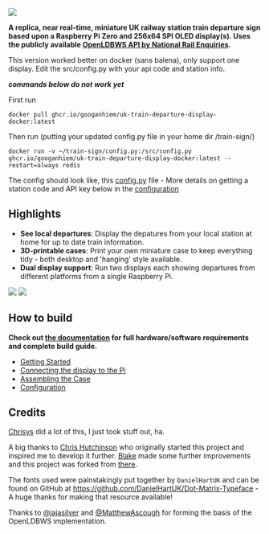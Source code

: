![](assets/full-logo.png)

**A replica, near real-time, miniature UK railway station train departure sign based upon a Raspberry Pi Zero and 256x64 SPI OLED display(s). Uses the publicly available [OpenLDBWS API by National Rail Enquiries](https://www.nationalrail.co.uk/).**

This version worked better on docker (sans balena), only support one display. Edit the src/config.py with your api code and station info.

***commands below do not work yet***

First run

`docker pull ghcr.io/googanhiem/uk-train-departure-display-docker:latest`

Then run (putting your updated config.py file in your home dir /train-sign/)

`docker run -v ~/train-sign/config.py:/src/config.py ghcr.io/googanhiem/uk-train-departure-display-docker:latest --restart=always redis`

The config should look like, this [config.py](/config.py) file - More details on getting a station code and API key below in the [configuration](/docs/04-configuration.md)

## Highlights
- **See local departures**: Display the depatures from your local station at home for up to date train information.
- **3D-printable cases**: Print your own miniature case to keep everything tidy - both desktop and 'hanging' style available.
- **Dual display support**: Run two displays each showing departures from different platforms from a single Raspberry Pi.

![](assets/blog-header.jpg)
![](docs/images/completed-unit.jpg)

## How to build

**Check out [the documentation](/docs/01-getting-started.md) for full hardware/software requirements and complete build guide.**

- [Getting Started](/docs/01-getting-started.md)
- [Connecting the display to the Pi](/docs/02-connecting-the-display-to-the-pi.md)
- [Assembling the Case](/docs/03-assembling-the-case.md)
- [Configuration](/docs/04-configuration.md)

## Credits

[Chrisys](https://github.com/chrisys/train-departure-display) did a lot of this, I just took stuff out, ha.

A big thanks to [Chris Hutchinson](https://github.com/chrishutchinson/) who originally started this project and inspired me to develop it further. [Blake](https://github.com/ghostseven) made some further improvements and this project was forked from [there](https://github.com/ghostseven/UK-Train-Departure-Display).

The fonts used were painstakingly put together by `DanielHartUK` and can be found on GitHub at https://github.com/DanielHartUK/Dot-Matrix-Typeface - A huge thanks for making that resource available!

Thanks to [@jajasilver](https://github.com/jajsilver/UK-Train-Departure-Display-NRE) and [@MatthewAscough](https://github.com/MatthewAscough/UK-Train-Departure-Display-NRE) for forming the basis of the OpenLDBWS implementation.
